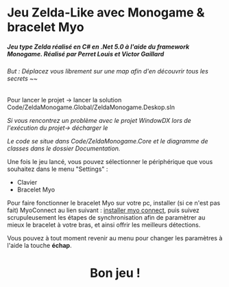 # Jeu Zelda-Like avec Monogame & bracelet Myo

##### Jeu type Zelda réalisé en C# en .Net 5.0 à l'aide du framework Monogame. Réalisé par Perret Louis et Victor Gaillard

######  But : Déplacez vous librement sur une map afin d'en découvrir tous les secrets ~~

Pour lancer le projet -> lancer la solution Code/ZeldaMonogame.Global/ZeldaMonogame.Deskop.sln

*Si vous rencontrez un problème avec le projet WindowDX lors de l'exécution du projet-> décharger le*

*Le code se situe dans Code/ZeldaMonogame.Core et le diagramme de classes dans le dossier Documentation.*

Une fois le jeu lancé, vous pouvez sélectionner le périphérique que vous souhaitez dans le menu "Settings" :
  - Clavier
  - Bracelet Myo

Pour faire fonctionner le bracelet Myo sur votre pc, installer (si ce n'est pas fait) MyoConnect au lien suivant : [installer myo connect](https://myo-connect.software.informer.com/0.9/), puis suivez scrupuleusement les étapes de synchronisation afin de paramètrer au mieux le bracelet à votre bras, et ainsi offrir les meilleurs détections.

Vous pouvez à tout moment revenir au menu pour changer les paramètres à l'aide la touche **échap**.

<center><h1><b> Bon jeu ! </b1></h1><center>
